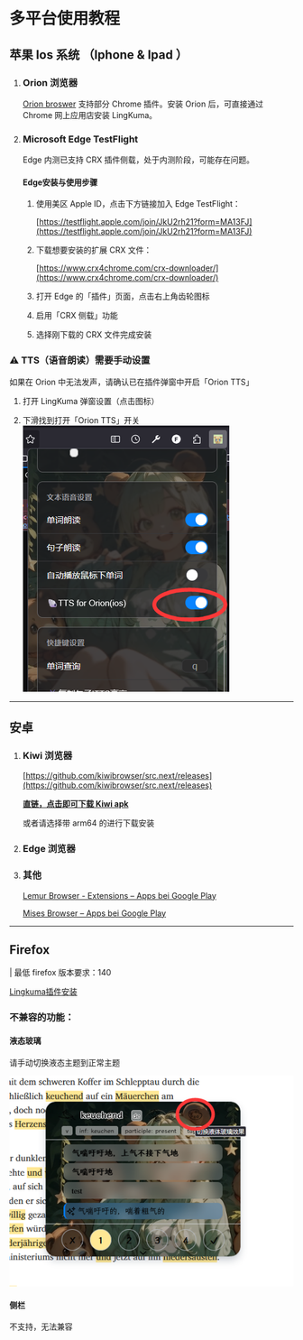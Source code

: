 

# 多平台使用教程

## 苹果 Ios 系统 （Iphone & Ipad ）

1. ### Orion 浏览器

    [Orion broswer](https://apps.apple.com/app/id1484498200) 支持部分 Chrome 插件。安装 Orion 后，可直接通过 Chrome 网上应用店安装 LingKuma。

1. ### Microsoft Edge TestFlight

    Edge 内测已支持 CRX 插件侧载，处于内测阶段，可能存在问题。

    #### Edge安装与使用步骤

    1.  使用美区 Apple ID，点击下方链接加入 Edge TestFlight：
        
        [https://testflight.apple.com/join/JkU2rh21?form=MA13FJ](https://testflight.apple.com/join/JkU2rh21?form=MA13FJ)
        

    2.  下载想要安装的扩展 CRX 文件：
        
        [https://www.crx4chrome.com/crx-downloader/](https://www.crx4chrome.com/crx-downloader/)
        

    3.  打开 Edge 的「插件」页面，点击右上角齿轮图标

    4.  启用「CRX 侧载」功能

    5.  选择刚下载的 CRX 文件完成安装

### ⚠️ TTS（语音朗读）需要手动设置
 如果在 Orion 中无法发声，请确认已在插件弹窗中开启「Orion TTS」

   1.  打开 LingKuma 弹窗设置（点击图标）

   2.  下滑找到打开「Orion TTS」开关
   ![](<./assets/1758997367474.png>)


---
## 安卓

1. ### Kiwi 浏览器

    [https://github.com/kiwibrowser/src.next/releases](https://github.com/kiwibrowser/src.next/releases)


    **[直链，点击即可下载 Kiwi apk](https://github.com/kiwibrowser/src.next/releases/download/14310011181/com.kiwibrowser.browser-arm64-14310011181-github.apk)**

    或者请选择带 arm64 的进行下载安装

1. ### Edge 浏览器

1. ### 其他

    [Lemur Browser - Extensions – Apps bei Google Play](https://play.google.com/store/apps/details?id=com.lemurbrowser.exts)

    [Mises Browser – Apps bei Google Play](https://play.google.com/store/apps/details?id=site.mises.browser)


---
## Firefox
| 最低 firefox 版本要求：140

[Lingkuma插件安装](https://addons.mozilla.org/en-US/firefox/addon/lingkuma-language-learning/)

### 不兼容的功能：

#### **液态玻璃**

请手动切换液态主题到正常主题

![](<./assets/1758997367084.png>)

#### 侧栏

不支持，无法兼容


